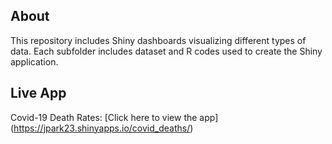## About
This repository includes Shiny dashboards visualizing different types of data. Each subfolder includes dataset and R codes used to create the Shiny application.

## Live App
Covid-19 Death Rates: [Click here to view the app] (https://jpark23.shinyapps.io/covid_deaths/)
